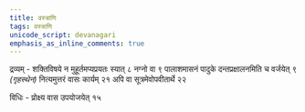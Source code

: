 ```yaml
---
title: वस्त्राणि
tags: वस्त्राणि
unicode_script: devanagari
emphasis_as_inline_comments: true
---
```

द्रव्यम् - शक्तिविषये न मुहूर्तमप्यप्रयतः स्यात् ८ नग्नो वा ९ 
पालाशमासनं पादुके दन्तप्रक्षालनमिति च वर्जयेत् ९ *(गृहस्थेन)* नित्यमुत्तरं वासः कार्यम् २१ अपि वा सूत्रमेवोपवीतार्थे २२

विधिः - प्रोक्ष्य वास उपयोजयेत् १५
